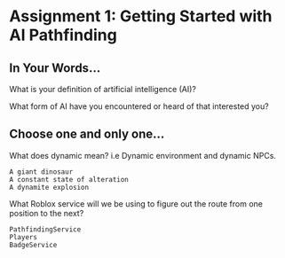 # Assignment 1: Getting Started with AI Pathfinding




## In Your Words...


What is your definition of artificial intelligence (AI)?


What form of AI have you encountered or heard of that interested you?


## Choose one and only one...


What does dynamic mean? i.e Dynamic environment and dynamic NPCs.

    A giant dinosaur
    A constant state of alteration
    A dynamite explosion


What Roblox service will we be using to figure out the route from one position to the next?

    PathfindingService
    Players
    BadgeService
